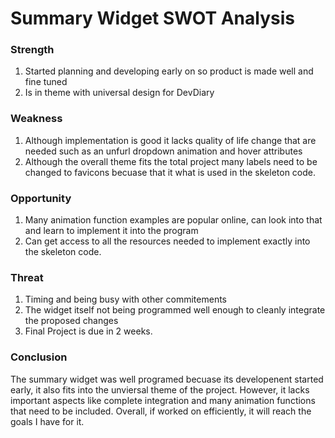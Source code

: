 # Summary Widget SWOT Analysis

### Strength

1. Started planning and developing early on so product is made well and fine tuned
2. Is in theme with universal design for DevDiary

### Weakness

1. Although implementation is good it lacks quality of life change that are needed such as an unfurl dropdown animation and hover attributes
2. Although the overall theme fits the total project many labels need to be changed to favicons becuase that it what is used in the skeleton code.

### Opportunity

1. Many animation function examples are popular online, can look into that and learn to implement it into the program
2. Can get access to all the resources needed to implement exactly into the skeleton code.

### Threat

1. Timing and being busy with other commitements
2. The widget itself not being programmed well enough to cleanly integrate the proposed changes
3. Final Project is due in 2 weeks.

### Conclusion

The summary widget was well programed becuase its developenent started early, it also fits into the unviersal theme of the project.
However, it lacks important aspects like complete integration and many animation functions that need to be included. Overall, if worked on
efficiently, it will reach the goals I have for it.
